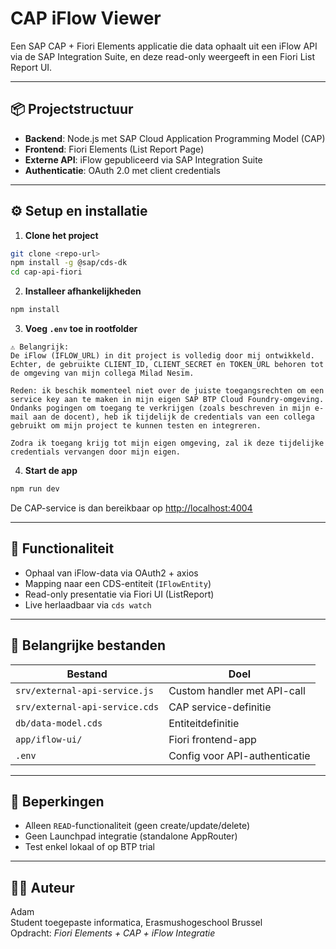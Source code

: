 # CAP iFlow Viewer

Een SAP CAP + Fiori Elements applicatie die data ophaalt uit een iFlow API via de SAP Integration Suite, en deze read-only weergeeft in een Fiori List Report UI.

---

## 📦 Projectstructuur

- **Backend**: Node.js met SAP Cloud Application Programming Model (CAP)
- **Frontend**: Fiori Elements (List Report Page)
- **Externe API**: iFlow gepubliceerd via SAP Integration Suite
- **Authenticatie**: OAuth 2.0 met client credentials

---

## ⚙️ Setup en installatie

1. **Clone het project**

```bash
git clone <repo-url>
npm install -g @sap/cds-dk
cd cap-api-fiori
```

2. **Installeer afhankelijkheden**

```bash
npm install
```

3. **Voeg `.env` toe in rootfolder**

```dotenv
⚠️ Belangrijk:
De iFlow (IFLOW_URL) in dit project is volledig door mij ontwikkeld.
Echter, de gebruikte CLIENT_ID, CLIENT_SECRET en TOKEN_URL behoren tot de omgeving van mijn collega Milad Nesim.

Reden: ik beschik momenteel niet over de juiste toegangsrechten om een service key aan te maken in mijn eigen SAP BTP Cloud Foundry-omgeving. Ondanks pogingen om toegang te verkrijgen (zoals beschreven in mijn e-mail aan de docent), heb ik tijdelijk de credentials van een collega gebruikt om mijn project te kunnen testen en integreren.

Zodra ik toegang krijg tot mijn eigen omgeving, zal ik deze tijdelijke credentials vervangen door mijn eigen.
```

4. **Start de app**

```bash
npm run dev
```

De CAP-service is dan bereikbaar op [http://localhost:4004](http://localhost:4004)

---

## 🧠 Functionaliteit

- Ophaal van iFlow-data via OAuth2 + axios
- Mapping naar een CDS-entiteit (`IFlowEntity`)
- Read-only presentatie via Fiori UI (ListReport)
- Live herlaadbaar via `cds watch`

---

## 📁 Belangrijke bestanden

| Bestand                          | Doel                          |
|----------------------------------|-------------------------------|
| `srv/external-api-service.js`    | Custom handler met API-call  |
| `srv/external-api-service.cds`   | CAP service-definitie        |
| `db/data-model.cds`              | Entiteitdefinitie            |
| `app/iflow-ui/`                  | Fiori frontend-app           |
| `.env`                           | Config voor API-authenticatie |

---

## 🚫 Beperkingen

- Alleen `READ`-functionaliteit (geen create/update/delete)
- Geen Launchpad integratie (standalone AppRouter)
- Test enkel lokaal of op BTP trial

---

## 🧑‍💻 Auteur

Adam  
Student toegepaste informatica, Erasmushogeschool Brussel  
Opdracht: *Fiori Elements + CAP + iFlow Integratie*